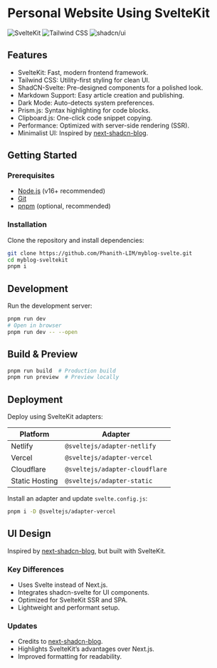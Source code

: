 # Personal Website Using SvelteKit

![SvelteKit](https://img.shields.io/badge/SvelteKit-FF3E00?style=for-the-badge&logo=Svelte&logoColor=white) ![Tailwind CSS](https://img.shields.io/badge/Tailwind_CSS-38B2AC?style=for-the-badge&logo=tailwind-css&logoColor=white) ![shadcn/ui](https://img.shields.io/badge/shadcn%2Fui-000000?style=for-the-badge&logo=shadcnui&logoColor=white)

## Features

- SvelteKit: Fast, modern frontend framework.
- Tailwind CSS: Utility-first styling for clean UI.
- ShadCN-Svelte: Pre-designed components for a polished look.
- Markdown Support: Easy article creation and publishing.
- Dark Mode: Auto-detects system preferences.
- Prism.js: Syntax highlighting for code blocks.
- Clipboard.js: One-click code snippet copying.
- Performance: Optimized with server-side rendering (SSR).
- Minimalist UI: Inspired by [next-shadcn-blog](https://github.com/2wndrhs/next-shadcn-blog).

## Getting Started

### Prerequisites

- [Node.js](https://nodejs.org/) (v16+ recommended)
- [Git](https://git-scm.com/)
- [pnpm](https://pnpm.io/) (optional, recommended)

### Installation

Clone the repository and install dependencies:

```bash
git clone https://github.com/Phanith-LIM/myblog-svelte.git
cd myblog-sveltekit
pnpm i
```

## Development

Run the development server:

```bash
pnpm run dev
# Open in browser
pnpm run dev -- --open
```

## Build & Preview

```bash
pnpm run build  # Production build
pnpm run preview  # Preview locally
```

## Deployment

Deploy using SvelteKit adapters:

| Platform       | Adapter                        |
|----------------|--------------------------------|
| Netlify        | `@sveltejs/adapter-netlify`    |
| Vercel         | `@sveltejs/adapter-vercel`     |
| Cloudflare     | `@sveltejs/adapter-cloudflare` |
| Static Hosting | `@sveltejs/adapter-static`     |

Install an adapter and update `svelte.config.js`:

```bash
pnpm i -D @sveltejs/adapter-vercel
```

## UI Design

Inspired by [next-shadcn-blog](https://github.com/2wndrhs/next-shadcn-blog), but built with SvelteKit.

### Key Differences

- Uses Svelte instead of Next.js.
- Integrates shadcn-svelte for UI components.
- Optimized for SvelteKit SSR and SPA.
- Lightweight and performant setup.

### Updates

- Credits to [next-shadcn-blog](https://github.com/2wndrhs/next-shadcn-blog).
- Highlights SvelteKit’s advantages over Next.js.
- Improved formatting for readability.

